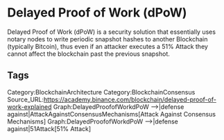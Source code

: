 # Delayed Proof of Work (dPoW)

Delayed Proof of Work (dPoW) is a security solution that essentially uses notary nodes to write periodic snapshot hashes to another Blockchain (typically Bitcoin), thus even if an attacker executes a 51% Attack they cannot affect the blockchain past the previous snapshot.

## Tags

Category:BlockchainArchitecture
Category:BlockchainConsensus
Source_URL:https://academy.binance.com/blockchain/delayed-proof-of-work-explained
Graph:DelayedProofofWorkdPoW -->|defense against|AttackAgainstConsensusMechanisms[Attack Against Consensus Mechanisms]
Graph:DelayedProofofWorkdPoW -->|defense against|51Attack[51% Attack]
